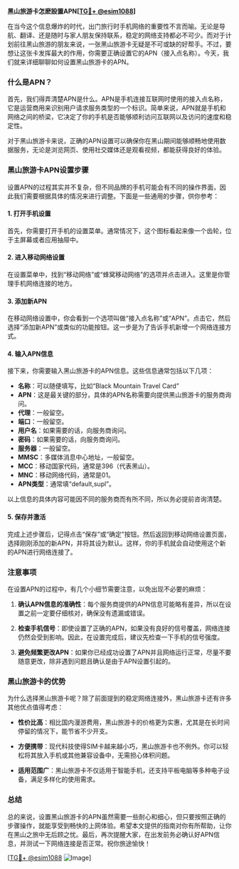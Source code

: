 **黑山旅游卡怎麽設置APN[[TG💪+ @esim1088](https://t.me/s/esim1088)]**

在当今这个信息爆炸的时代，出门旅行时手机网络的重要性不言而喻。无论是导航、翻译、还是随时与家人朋友保持联系，稳定的网络支持都必不可少。而对于计划前往黑山旅游的朋友来说，一张黑山旅游卡无疑是不可或缺的好帮手。不过，要想让这张卡发挥最大的作用，你需要正确设置它的APN（接入点名称）。今天，我们就来详细聊聊如何设置黑山旅游卡的APN。

### 什么是APN？

首先，我们得弄清楚APN是什么。APN是手机连接互联网时使用的接入点名称，它是运营商用来识别用户请求服务类型的一个标识。简单来说，APN就是手机和网络之间的桥梁，它决定了你的手机是否能够顺利访问互联网以及访问的速度和稳定性。

对于黑山旅游卡来说，正确的APN设置可以确保你在黑山期间能够顺畅地使用数据服务，无论是浏览网页、使用社交媒体还是观看视频，都能获得良好的体验。

### 黑山旅游卡APN设置步骤

设置APN的过程其实并不复杂，但不同品牌的手机可能会有不同的操作界面，因此我们需要根据具体的情况来进行调整。下面是一些通用的步骤，供你参考：

#### 1. 打开手机设置

首先，你需要打开手机的设置菜单。通常情况下，这个图标看起来像一个齿轮，位于主屏幕或者应用抽屉中。

#### 2. 进入移动网络设置

在设置菜单中，找到“移动网络”或“蜂窝移动网络”的选项并点击进入。这里是你管理手机网络连接的地方。

#### 3. 添加新APN

在移动网络设置中，你会看到一个选项叫做“接入点名称”或“APN”。点击它，然后选择“添加新APN”或类似的功能按钮。这一步是为了告诉手机新增一个网络连接方式。

#### 4. 输入APN信息

接下来，你需要输入黑山旅游卡的APN信息。这些信息通常包括以下几项：

- **名称**：可以随便填写，比如“Black Mountain Travel Card”
- **APN**：这是最关键的部分，具体的APN名称需要向提供黑山旅游卡的服务商询问。
- **代理**：一般留空。
- **端口**：一般留空。
- **用户名**：如果需要的话，向服务商询问。
- **密码**：如果需要的话，向服务商询问。
- **服务器**：一般留空。
- **MMSC**：多媒体消息中心地址，一般留空。
- **MCC**：移动国家代码，通常是396（代表黑山）。
- **MNC**：移动网络代码，通常是01。
- **APN类型**：通常填“default,supl”。

以上信息的具体内容可能因不同的服务商而有所不同，所以务必提前咨询清楚。

#### 5. 保存并激活

完成上述步骤后，记得点击“保存”或“确定”按钮。然后返回到移动网络设置页面，选择刚刚添加的新APN，并将其设为默认。这样，你的手机就会自动使用这个新的APN进行网络连接了。

### 注意事项

在设置APN的过程中，有几个小细节需要注意，以免出现不必要的麻烦：

1. **确认APN信息的准确性**：每个服务商提供的APN信息可能略有差异，所以在设置之前一定要仔细核对，确保没有遗漏或错误。
   
2. **检查手机信号**：即使设置了正确的APN，如果没有良好的信号覆盖，网络连接仍然会受到影响。因此，在设置完成后，建议先检查一下手机的信号强度。

3. **避免频繁更改APN**：如果你已经成功设置了APN并且网络运行正常，尽量不要随意更改，除非遇到问题且确认是由于APN设置引起的。

### 黑山旅游卡的优势

为什么选择黑山旅游卡呢？除了前面提到的稳定网络连接外，黑山旅游卡还有许多其他优点值得考虑：

- **性价比高**：相比国内漫游费用，黑山旅游卡的价格更为实惠，尤其是在长时间停留的情况下，能节省不少开支。
  
- **方便携带**：现代科技使得SIM卡越来越小巧，黑山旅游卡也不例外。你可以轻松将其放入手机或其他兼容设备中，无需担心体积问题。

- **适用范围广**：黑山旅游卡不仅适用于智能手机，还支持平板电脑等多种电子设备，满足多样化的使用需求。

### 总结

总的来说，设置黑山旅游卡的APN虽然需要一些耐心和细心，但只要按照正确的步骤操作，就能享受到畅快的上网体验。希望本文提供的指南对你有所帮助，让你在黑山之旅中无后顾之忧。最后，再次提醒大家，在出发前务必确认好APN信息，并测试一下网络连接是否正常。祝你旅途愉快！

[[TG💪+ @esim1088](https://t.me/s/esim1088) ![Image](https://i.postimg.cc/4NQfJmqS/Snipaste-2025-05-13-00-14-12.png)]